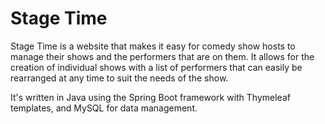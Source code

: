 # Stage Time

Stage Time is a website that makes it easy for comedy show hosts to manage their shows and the performers that are on them. It allows for the creation of individual shows with a list of performers that can easily be rearranged at any time to suit the needs of the show.

It's written in Java using the Spring Boot framework with Thymeleaf templates, and MySQL for data management.
